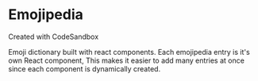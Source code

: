 # Emojipedia
Created with CodeSandbox

Emoji dictionary built with react components. Each emojipedia entry is it's own React component, This makes it easier to add many entries at once since each component is dynamically created.
